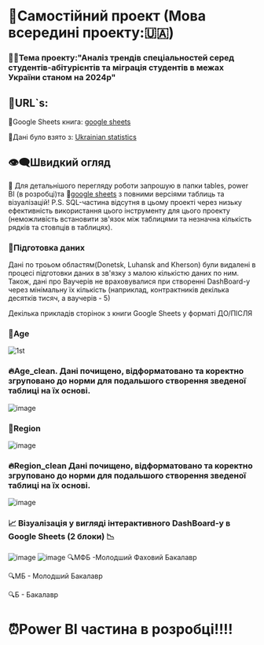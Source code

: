 # :green_book:Самостійний проект (Мова всередині проекту:🇺🇦) 
### 👨‍🎓Тема проекту:"Аналіз трендів спеціальностей серед студентів-абітурієнтів та міграція студентів в межах України станом на 2024р"
## 📜URL`s:
:link:Google Sheets книга: [google sheets](https://docs.google.com/spreadsheets/d/1R2hXVKAsfAQKLahKRRTUSxw-RTHESKqZBS0ItFWnuKM/edit?usp=sharing)

:link:Дані було взято з: [Ukrainian statistics](https://www.ukrstat.gov.ua/)

## 👁️‍🗨️Швидкий огляд

📎 Для детальнішого перегляду роботи запрошую в папки tables, power BI (в розробці)та 🔗[google sheets](https://docs.google.com/spreadsheets/d/1R2hXVKAsfAQKLahKRRTUSxw-RTHESKqZBS0ItFWnuKM/edit?usp=sharing) з повними версіями таблиць та візуалізацій! 
P.S. SQL-частина відсутня в цьому проекті через низьку ефективність використання цього інструменту для цього проекту (неможливість встановити зв'язок між таблицями та незначна кількість рядків та стовпців в таблицях).
### :seedling:Підготовка даних
Дані по троьом областям(Donetsk, Luhansk and Kherson) були видалені в процесі підготовки даних в зв'язку з малою кількістю даних по ним.
Також, дані про Ваучерів не враховувалися при створенні DashBoard-у через мінімальну їх кількість (наприклад, контрактників декілька десятків тисяч, а ваучерів - 5)

Декілька прикладів сторінок з книги Google Sheets у форматі ДО/ПІСЛЯ

### :shit:Age

![1st](https://github.com/user-attachments/assets/8f7cbf7a-8108-4844-af79-95974896427b)

### :fire:Age_clean. Дані почищено, відформатовано та коректно згруповано до норми для подальшого створення зведеної таблиці на їх основі.

![image](https://github.com/user-attachments/assets/5673a216-4b37-4a8e-9c39-11b72466738d)

### :shit:Region

![image](https://github.com/user-attachments/assets/288d24f2-3c2c-4b56-a920-ea8a3afa4b37)

### :fire:Region_clean Дані почищено, відформатовано та коректно згруповано до норми для подальшого створення зведеної таблиці на їх основі.

![image](https://github.com/user-attachments/assets/f935c6a5-7562-4555-ad10-935156f30392)

### 📈 Візуалізація у вигляді інтерактивного DashBoard-у в Google Sheets (2 блоки) 📉
![image](https://github.com/user-attachments/assets/ddebe5d2-5192-4fe5-a53b-8b31fae06ae0)
![image](https://github.com/user-attachments/assets/387964e3-33de-4440-ab31-0c9183440c0c)
:mag:МФБ -Молодший Фаховий Бакалавр

:mag:МБ - Молодший Бакалавр

:mag:Б - Бакалавр

# ⏰Power BI частина в розробці!!!!

